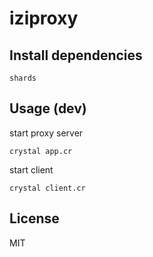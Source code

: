 # iziproxy

## Install dependencies
```
shards
```
## Usage (dev)
start proxy server
```
crystal app.cr
```
start client
```
crystal client.cr
```

## License
MIT
